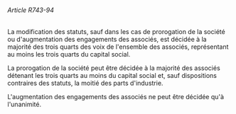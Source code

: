 ###### Article R743-94

La modification des statuts, sauf dans les cas de prorogation de la société ou d'augmentation des engagements des associés, est décidée à la majorité des trois quarts des voix de l'ensemble des associés, représentant au moins les trois quarts du capital social.

La prorogation de la société peut être décidée à la majorité des associés détenant les trois quarts au moins du capital social et, sauf dispositions contraires des statuts, la moitié des parts d'industrie.

L'augmentation des engagements des associés ne peut être décidée qu'à l'unanimité.

